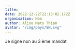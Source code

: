```yaml
---
title: 
date: 2022-12-22T22:13:02.172Z
organisation: Non
author: Aliou Maty Thiam
avatar: "/img/pays/SN.svg"
---
```


Je signe non au 3 ème mandat